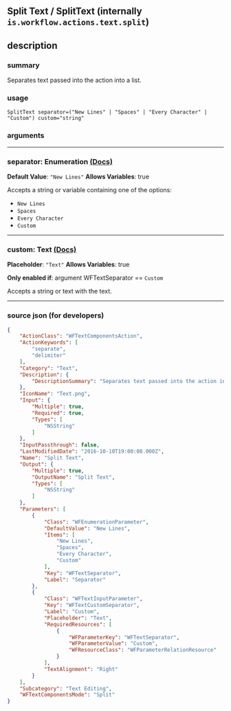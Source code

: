 
## Split Text / SplitText (internally `is.workflow.actions.text.split`)


## description

### summary

Separates text passed into the action into a list.


### usage
```
SplitText separator=("New Lines" | "Spaces" | "Every Character" | "Custom") custom="string"
```

### arguments

---

### separator: Enumeration [(Docs)](https://pfgithub.github.io/shortcutslang/gettingstarted#enum-select-field)
**Default Value**: `"New Lines"`
**Allows Variables**: true



Accepts a string 
or variable
containing one of the options:

- `New Lines`
- `Spaces`
- `Every Character`
- `Custom`

---

### custom: Text [(Docs)](https://pfgithub.github.io/shortcutslang/gettingstarted#text-field)
**Placeholder**: `"Text"`
**Allows Variables**: true

**Only enabled if**: argument WFTextSeparator == `Custom`

Accepts a string 
or text
with the text.

---

### source json (for developers)

```json
{
	"ActionClass": "WFTextComponentsAction",
	"ActionKeywords": [
		"separate",
		"delimiter"
	],
	"Category": "Text",
	"Description": {
		"DescriptionSummary": "Separates text passed into the action into a list."
	},
	"IconName": "Text.png",
	"Input": {
		"Multiple": true,
		"Required": true,
		"Types": [
			"NSString"
		]
	},
	"InputPassthrough": false,
	"LastModifiedDate": "2016-10-10T19:00:00.000Z",
	"Name": "Split Text",
	"Output": {
		"Multiple": true,
		"OutputName": "Split Text",
		"Types": [
			"NSString"
		]
	},
	"Parameters": [
		{
			"Class": "WFEnumerationParameter",
			"DefaultValue": "New Lines",
			"Items": [
				"New Lines",
				"Spaces",
				"Every Character",
				"Custom"
			],
			"Key": "WFTextSeparator",
			"Label": "Separator"
		},
		{
			"Class": "WFTextInputParameter",
			"Key": "WFTextCustomSeparator",
			"Label": "Custom",
			"Placeholder": "Text",
			"RequiredResources": [
				{
					"WFParameterKey": "WFTextSeparator",
					"WFParameterValue": "Custom",
					"WFResourceClass": "WFParameterRelationResource"
				}
			],
			"TextAlignment": "Right"
		}
	],
	"Subcategory": "Text Editing",
	"WFTextComponentsMode": "Split"
}
```
